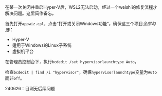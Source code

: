 
在某一次关闭并重启Hyper-V后，WSL2无法启动，经过一个weishi的修复流程才解决问题。这里简作备忘。

首先打开`appwiz.cpl`，点击“打开或关闭Windows功能”，确保这三个项目*全部勾选*：
- Hyper-V
- 适用于Windows的Linux子系统
- 虚拟机平台

在管理员控制台下，执行`bcdedit /set hypervisorlaunchtype Auto`。

检查`bcdedit | find /i "hypervisor"`，确保`hypervisorlaunchtype`变量为`Auto`而非`off`。

240626：目测无后续问题
